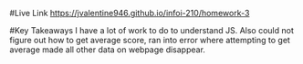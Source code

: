 #Live Link
https://jvalentine946.github.io/infoi-210/homework-3

#Key Takeaways
I have a lot of work to do to understand JS. Also could not figure out how to get average score, ran into error where attempting to get average made all other data on webpage disappear.
